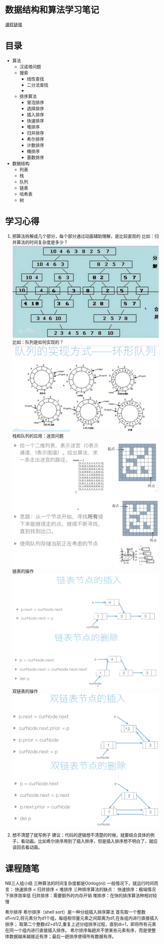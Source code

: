 # 数据结构和算法学习笔记
[课程链接](https://www.bilibili.com/video/BV1uA411N7c5?p=1)

# 目录
+ 算法
    + 汉诺塔问题
    + 搜索
        + 线性查找
        + 二分法查找
        + 
    + 排序算法
        + 冒泡排序
        + 选择排序
        + 插入排序
        + 快速排序
        + 堆排序
        + 归并排序
        + 希尔排序
        + 计数排序
        + 桶排序
        + 基数排序
+ 数据结构
    + 列表
    + 栈
    + 队列
    + 链表
    + 哈希表
    + 树

# 学习心得
1. 把算法拆解成几个部分，每个部分通过动画辅助理解，是比较直观的
比如：归并算法的时间复杂度是多少？
![](/pic/merge_sort.png)
比如：队列是如何实现的？
![](/pic/queue_realization.png)
栈和队列的应用：迷宫问题
![](/pic/迷宫问题_栈.png)
![](/pic/迷宫问题_队列.png)
链表的操作
![](/pic/链表的插入.png)
![](/pic/链表的删除.png)
双链表的操作
![](/pic/双链表的插入.png)
![](/pic/双链表的删除.png)


2. 想不清楚了就写例子
建议：代码的逻辑想不清楚的时候，就要结合具体的例子，看动画。比如希尔排序用到了插入排序，但是插入排序想不明白了，就应该回去看动画。

# 课程随笔
NB三人组小结
三种算法的时间复杂度都是O(nlog(n))
一般情况下，就运行时间而言：
快速排序 < 归并排序 < 堆排序
三种排序算法的缺点：
快速排序：极端情况下排序效率低
归并排序：需要额外的内存开销
堆排序：在快的排序算法种相对较慢

希尔排序
希尔排序（shell sort）是一种分组插入排序算法
首先取一个整数d1=n/2,将元素分为d1个组，每组相邻量元素之间距离为d1,在各组内进行直接插入排序；
取第二个整数d2=d1/2,重复上述分组排序过程，直到di=1，即将所有元素在同一个组内进行直接插入排序。
希尔排序每趟并不使某些元素有序，而是使整体数据越来越接近有序；最后一趟排序使得所有数据有序。



